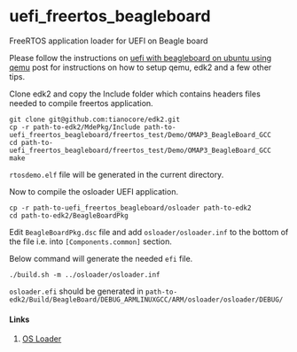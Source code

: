 # uefi_freertos_beagleboard

FreeRTOS application loader for UEFI on Beagle board

Please follow the instructions on [uefi with beagleboard on ubuntu using qemu](http://shortcircuits.io "shortcircuits uefi") post for instructions on how to setup qemu, edk2 and a few other tips.

Clone edk2 and copy the Include folder which contains headers files needed to compile freertos application.
``` shell-session
git clone git@github.com:tianocore/edk2.git
cp -r path-to-edk2/MdePkg/Include path-to-uefi_freertos_beagleboard/freertos_test/Demo/OMAP3_BeagleBoard_GCC
cd path-to-uefi_freertos_beagleboard/freertos_test/Demo/OMAP3_BeagleBoard_GCC
make
```
`rtosdemo.elf` file will be generated in the current directory.

Now to compile the osloader UEFI application.
``` shell-session
cp -r path-to-uefi_freertos_beagleboard/osloader path-to-edk2
cd path-to-edk2/BeagleBoardPkg
```

Edit  `BeagleBoardPkg.dsc` file  and add `osloader/osloader.inf` to the bottom of the file i.e. into `[Components.common]` section.

Below command will generate the needed `efi` file.
```
./build.sh -m ../osloader/osloader.inf
```

`osloader.efi` should be generated in `path-to-edk2/Build/BeagleBoard/DEBUG_ARMLINUXGCC/ARM/osloader/osloader/DEBUG/`

#### Links
1. [OS Loader](https://github.com/fgken/uefi-bootloader.git "os loader")


